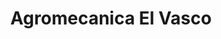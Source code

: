 ---
title: "Agromecanica El Vasco"
url: /guichon/agromecanica-el-vasco-avenida-general-artigas-2/
shop: Baustoffe
---